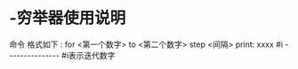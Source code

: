 # -穷举器使用说明
命令 格式如下 :
    for <第一个数字> to <第二个数字> step <间隔>
    print: xxxx  #i                            ---------------          #i表示迭代数字
